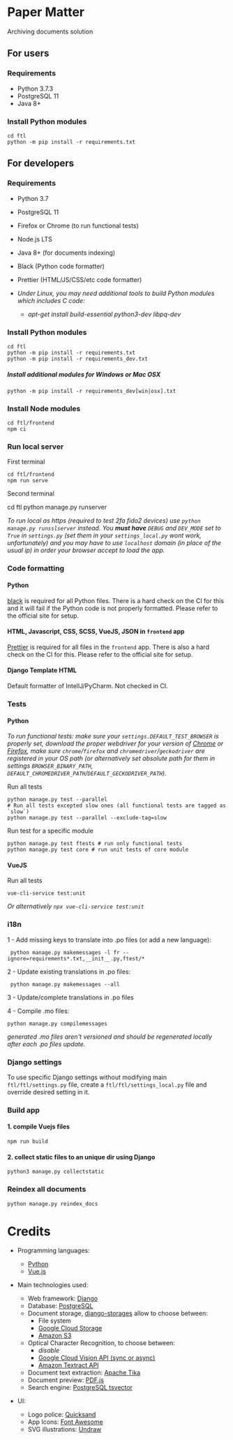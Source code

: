# Paper Matter

Archiving documents solution

## For users

### Requirements

- Python 3.7.3
- PostgreSQL 11
- Java 8+

### Install Python modules

    cd ftl
    python -m pip install -r requirements.txt

## For developers

### Requirements

- Python 3.7
- PostgreSQL 11
- Firefox or Chrome (to run functional tests)
- Node.js LTS
- Java 8+ (for documents indexing)
- Black (Python code formatter)
- Prettier (HTML/JS/CSS/etc code formatter)

- _Under Linux, you may need additional tools to build Python modules which includes C code:_
  - _apt-get install build-essential python3-dev libpq-dev_

### Install Python modules

    cd ftl
    python -m pip install -r requirements.txt
    python -m pip install -r requirements_dev.txt

##### Install additional modules for Windows or Mac OSX

    python -m pip install -r requirements_dev[win|osx].txt

### Install Node modules

    cd ftl/frontend
    npm ci

### Run local server

First terminal

    cd ftl/frontend
    npm run serve

Second terminal
  
 cd ftl
python manage.py runserver

_To run local as https (required to test 2fa fido2 devices) use `python manage.py runsslserver` instead. You **must have** `DEBUG` and `DEV_MODE` set to `True` in `settings.py` (set them in your `settings_local.py` wont work, unfortunately) and you may have to use `localhost` domain (in place of the usual ip) in order your browser accept to load the app._

### Code formatting

#### Python

[black](https://black.readthedocs.io/en/stable/index.html) is required for all Python files. There is a hard check on the CI
for this and it will fail if the Python code is not properly formatted. Please refer to the official site for setup.

#### HTML, Javascript, CSS, SCSS, VueJS, JSON in `frontend` app

[Prettier](https://prettier.io/) is required for all files in the `frontend` app. There is also a hard check on the CI
for this. Please refer to the official site for setup.

#### Django Template HTML

Default formatter of IntellJ/PyCharm. Not checked in CI.

### Tests

#### Python

_To run functional tests: make sure your `settings.DEFAULT_TEST_BROWSER` is properly set, download the proper webdriver for your version of [Chrome](https://chromedriver.chromium.org/) or [Firefox](https://github.com/mozilla/geckodriver/releases), make sure `chrome`/`firefox` and `chromedriver`/`geckodriver` are registered in your OS path (or alternatively set absolute path for them in settings `BROWSER_BINARY_PATH`, `DEFAULT_CHROMEDRIVER_PATH`/`DEFAULT_GECKODRIVER_PATH`)._

Run all tests

    python manage.py test --parallel
    # Run all tests excepted slow ones (all functional tests are tagged as `slow`)
    python manage.py test --parallel --exclude-tag=slow

Run test for a specific module

    python manage.py test ftests # run only functional tests
    python manage.py test core # run unit tests of core module

#### VueJS

Run all tests

    vue-cli-service test:unit

_Or alternatively `npx vue-cli-service test:unit`_

### i18n

1 - Add missing keys to translate into .po files (or add a new language):

     python manage.py makemessages -l fr --ignore=requirements*.txt,__init__.py,ftest/*

2 - Update existing translations in .po files:

     python manage.py makemessages --all

3 - Update/complete translations in .po files
  
 4 - Compile .mo files:

    python manage.py compilemessages

_generated .mo files aren't versioned and should be regenerated locally after each .po files update._

### Django settings

To use specific Django settings without modifying main `ftl/ftl/settings.py` file, create a `ftl/ftl/settings_local.py` file and override desired setting in it.

### Build app

#### 1. compile Vuejs files

    npm run build

#### 2. collect static files to an unique dir using Django

    python3 manage.py collectstatic

### Reindex all documents

    python manage.py reindex_docs

# Credits

- Programming languages:

  - [Python](https://www.python.org/)
  - [Vue.js](https://vuejs.org/)

- Main technologies used:

  - Web framework: [Django](https://www.djangoproject.com/)
  - Database: [PostgreSQL](https://www.postgresql.org/)
  - Document storage, [django-storages](https://github.com/jschneier/django-storages) allow to choose between:
    - File system
    - [Google Cloud Storage](https://cloud.google.com/storage/)
    - [Amazon S3](https://aws.amazon.com/s3/)
  - Optical Character Recognition, to choose between:
    - _disable_
    - [Google Cloud Vision API (sync or async)](https://cloud.google.com/vision/docs/)
    - [Amazon Textract API](https://aws.amazon.com/textract/)
  - Document text extraction: [Apache Tika](https://tika.apache.org/)
  - Document preview: [PDF.js](https://mozilla.github.io/pdf.js/)
  - Search engine: [PostgreSQL tsvector](https://www.postgresql.org/docs/10/datatype-textsearch.html)

- UI:
  - Logo police: [Quicksand](https://github.com/andrew-paglinawan/QuicksandFamily)
  - App Icons: [Font Awesome](https://fontawesome.com/)
  - SVG illustrations: [Undraw](https://undraw.co/)
